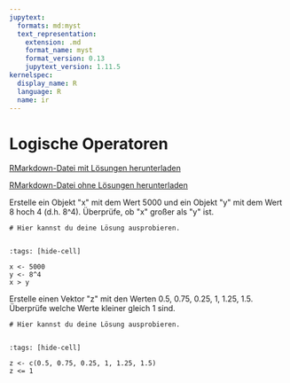 ```yaml
---
jupytext:
  formats: md:myst
  text_representation:
    extension: .md
    format_name: myst
    format_version: 0.13
    jupytext_version: 1.11.5
kernelspec:
  display_name: R
  language: R
  name: ir
---
```


# Logische Operatoren 

<a href=https://raw.githubusercontent.com/Methods-Berlin/RTraining/main/Aufgaben_rmd/Logische_Operatoren.Rmd download=Logische_Operatoren.Rmd>RMarkdown-Datei mit Lösungen herunterladen</a>


<a href=https://raw.githubusercontent.com/Methods-Berlin/RTraining/Rmd_ohne_Loesung/Rmd_ohne_Loesungen/Logische_Operatoren.Rmd download=Logische_Operatoren.Rmd>RMarkdown-Datei ohne Lösungen herunterladen</a>



Erstelle ein Objekt "x" mit dem Wert 5000 und ein Objekt "y" mit dem Wert 8 hoch 4 (d.h. 8^4). Überprüfe, ob "x" großer als "y" ist. 

```{code-cell} r
# Hier kannst du deine Lösung ausprobieren.


```

<!-- loesung: start-->


```{code-cell} r
:tags: [hide-cell]

x <- 5000
y <- 8^4
x > y

```


<!-- loesung: ende-->


Erstelle einen Vektor "z" mit den Werten 0.5, 0.75, 0.25, 1, 1.25, 1.5. Überprüfe welche Werte kleiner gleich 1 sind. 

```{code-cell} r
# Hier kannst du deine Lösung ausprobieren.


```

<!-- loesung: start-->


```{code-cell} r
:tags: [hide-cell]

z <- c(0.5, 0.75, 0.25, 1, 1.25, 1.5)
z <= 1

```


<!-- loesung: ende-->
